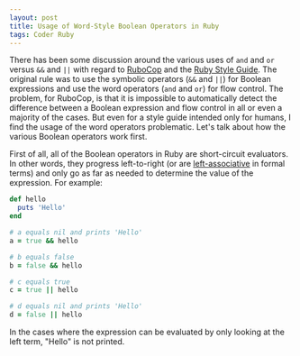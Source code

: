 ```yaml
---
layout: post
title: Usage of Word-Style Boolean Operators in Ruby
tags: Coder Ruby
---
```


There has been some discussion around the various uses of `and` and `or` versus `&&` and `||` with regard to [RuboCop][rubocop] and the [Ruby Style Guide][style]. The original rule was to use the symbolic operators (`&&` and `||`) for Boolean expressions and use the word operators (`and` and `or`) for flow control. The problem, for RuboCop, is that it is impossible to automatically detect the difference between a Boolean expression and flow control in all or even a majority of the cases. But even for a style guide intended only for humans, I find the usage of the word operators problematic. Let's talk about how the various Boolean operators work first.

First of all, all of the Boolean operators in Ruby are short-circuit evaluators. In other words, they progress left-to-right (or are [left-associative][associativity] in formal terms) and only go as far as needed to determine the value of the expression. For example:

```ruby
def hello
  puts 'Hello'
end

# a equals nil and prints 'Hello'
a = true && hello

# b equals false
b = false && hello

# c equals true
c = true || hello

# d equals nil and prints 'Hello'
d = false || hello
```

In the cases where the expression can be evaluated by only looking at the left term, "Hello" is not printed.

[associativity]: http://en.wikipedia.org/wiki/Operator_associativity
[rubocop]: https://github.com/bbatsov/rubocop
[style]: https://github.com/bbatsov/ruby-style-guide
